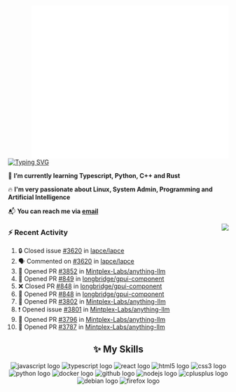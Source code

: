 <img align="right" width="450" src="github-metrics.svg">

[![Typing SVG](https://readme-typing-svg.herokuapp.com?duration=2500&vCenter=true&width=200&height=40&lines=Hello+World+👋)](https://git.io/typing-svg)

🌱 **I’m currently learning Typescript, Python, C++ and Rust**

🔥 **I'm very passionate about Linux, System Admin, Programming and Artificial Intelligence**

📬 **You can reach me via [email](mailto:shixian_sheng-2@protonmail.com)**

<a>
    <img align="right" height=210px src="https://github-readme-stats.vercel.app/api?username=KPCOFGS&theme=tokyonight&show_icons=true&show=prs_merged">
</a>

### ⚡ **Recent Activity**
<!--START_SECTION:activity-->
1. 🔒 Closed issue [#3620](https://github.com/lapce/lapce/issues/3620) in [lapce/lapce](https://github.com/lapce/lapce)
2. 🗣 Commented on [#3620](https://github.com/lapce/lapce/issues/3620#issuecomment-2891776733) in [lapce/lapce](https://github.com/lapce/lapce)
3. 💪 Opened PR [#3852](https://github.com/Mintplex-Labs/anything-llm/pull/3852) in [Mintplex-Labs/anything-llm](https://github.com/Mintplex-Labs/anything-llm)
4. 💪 Opened PR [#849](https://github.com/longbridge/gpui-component/pull/849) in [longbridge/gpui-component](https://github.com/longbridge/gpui-component)
5. ❌ Closed PR [#848](https://github.com/longbridge/gpui-component/pull/848) in [longbridge/gpui-component](https://github.com/longbridge/gpui-component)
6. 💪 Opened PR [#848](https://github.com/longbridge/gpui-component/pull/848) in [longbridge/gpui-component](https://github.com/longbridge/gpui-component)
7. 💪 Opened PR [#3802](https://github.com/Mintplex-Labs/anything-llm/pull/3802) in [Mintplex-Labs/anything-llm](https://github.com/Mintplex-Labs/anything-llm)
8. ❗ Opened issue [#3801](https://github.com/Mintplex-Labs/anything-llm/issues/3801) in [Mintplex-Labs/anything-llm](https://github.com/Mintplex-Labs/anything-llm)
9. 💪 Opened PR [#3796](https://github.com/Mintplex-Labs/anything-llm/pull/3796) in [Mintplex-Labs/anything-llm](https://github.com/Mintplex-Labs/anything-llm)
10. 💪 Opened PR [#3787](https://github.com/Mintplex-Labs/anything-llm/pull/3787) in [Mintplex-Labs/anything-llm](https://github.com/Mintplex-Labs/anything-llm)
<!--END_SECTION:activity-->

<div align="center">
    
## ✨ **My Skills**

  <img src="https://cdn.jsdelivr.net/gh/devicons/devicon/icons/javascript/javascript-original.svg" height="30" alt="javascript logo"  />
  <img src="https://cdn.jsdelivr.net/gh/devicons/devicon/icons/typescript/typescript-original.svg" height="30" alt="typescript logo"  />
  <img src="https://cdn.jsdelivr.net/gh/devicons/devicon/icons/react/react-original.svg" height="30" alt="react logo"  />
  <img src="https://cdn.jsdelivr.net/gh/devicons/devicon/icons/html5/html5-original.svg" height="30" alt="html5 logo"  />
  <img src="https://cdn.jsdelivr.net/gh/devicons/devicon/icons/css3/css3-original.svg" height="30" alt="css3 logo"  />
  <img src="https://cdn.jsdelivr.net/gh/devicons/devicon/icons/python/python-original.svg" height="30" alt="python logo"  />
  <img src="https://cdn.jsdelivr.net/gh/devicons/devicon/icons/docker/docker-original.svg" height="30" alt="docker logo"  />
  <img src="https://cdn.jsdelivr.net/gh/devicons/devicon/icons/github/github-original.svg" height="30" alt="github logo"  />
  <img src="https://cdn.jsdelivr.net/gh/devicons/devicon/icons/nodejs/nodejs-original.svg" height="30" alt="nodejs logo"  />
  <img src="https://cdn.jsdelivr.net/gh/devicons/devicon/icons/cplusplus/cplusplus-original.svg" height="30" alt="cplusplus logo"  />
  <img src="https://cdn.jsdelivr.net/gh/devicons/devicon/icons/debian/debian-original.svg" height="30" alt="debian logo"  />
  <img src="https://cdn.jsdelivr.net/gh/devicons/devicon/icons/firefox/firefox-original.svg" height="30" alt="firefox logo"  />
</div>
